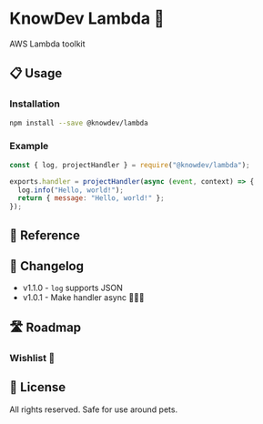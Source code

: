 # KnowDev Lambda 🚟

AWS Lambda toolkit

## 📋 Usage

### Installation

``` bash
npm install --save @knowdev/lambda
```

### Example

``` javascript
const { log, projectHandler } = require("@knowdev/lambda");

exports.handler = projectHandler(async (event, context) => {
  log.info("Hello, world!");
  return { message: "Hello, world!" };
});
```

## 📖 Reference

## 📝 Changelog

* v1.1.0 - `log` supports JSON
* v1.0.1 - Make handler async 🤦🏻‍♂️

## 🛣 Roadmap

### Wishlist 🌠

## 📜 License

All rights reserved. Safe for use around pets.
